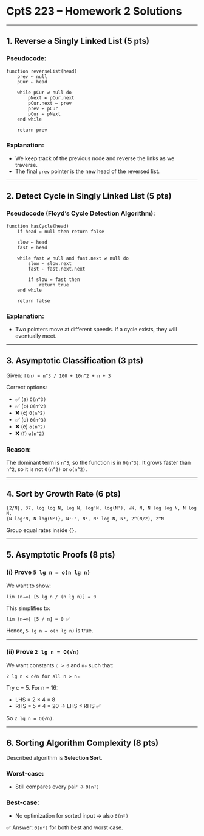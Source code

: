 
# CptS 223 – Homework 2 Solutions

---

## 1. Reverse a Singly Linked List (5 pts)

### Pseudocode:
```
function reverseList(head)
    prev ← null
    pCur ← head

    while pCur ≠ null do
        pNext ← pCur.next
        pCur.next ← prev
        prev ← pCur
        pCur ← pNext
    end while

    return prev
```

### Explanation:
- We keep track of the previous node and reverse the links as we traverse.
- The final `prev` pointer is the new head of the reversed list.

---

## 2. Detect Cycle in Singly Linked List (5 pts)

### Pseudocode (Floyd’s Cycle Detection Algorithm):
```
function hasCycle(head)
    if head = null then return false

    slow ← head
    fast ← head

    while fast ≠ null and fast.next ≠ null do
        slow ← slow.next
        fast ← fast.next.next

        if slow = fast then
            return true
    end while

    return false
```

### Explanation:
- Two pointers move at different speeds. If a cycle exists, they will eventually meet.

---

## 3. Asymptotic Classification (3 pts)

Given: `f(n) = n^3 / 100 + 10n^2 + n + 3`

Correct options:
- ✅ (a) `O(n^3)`
- ✅ (b) `Ω(n^2)`
- ❌ (c) `Θ(n^2)`
- ✅ (d) `Θ(n^3)`
- ❌ (e) `o(n^2)`
- ❌ (f) `ω(n^2)`

### Reason:
The dominant term is `n^3`, so the function is in `Θ(n^3)`. It grows faster than `n^2`, so it is not `Θ(n^2)` or `o(n^2)`.

---

## 4. Sort by Growth Rate (6 pts)

```
{2/N}, 37, log log N, log N, log²N, log(N²), √N, N, N log log N, N log N,
{N log²N, N log(N²)}, N¹·⁵, N², N² log N, N³, 2^(N/2), 2^N
```

Group equal rates inside `{}`.

---

## 5. Asymptotic Proofs (8 pts)

### (i) Prove `5 lg n = o(n lg n)`

We want to show:
```
lim (n→∞) [5 lg n / (n lg n)] = 0
```
This simplifies to:
```
lim (n→∞) [5 / n] = 0 ✅
```
Hence, `5 lg n = o(n lg n)` is true.

---

### (ii) Prove `2 lg n = O(√n)`

We want constants `c > 0` and `n₀` such that:
```
2 lg n ≤ c√n for all n ≥ n₀
```

Try c = 5. For n = 16:
- LHS = 2 × 4 = 8
- RHS = 5 × 4 = 20 → LHS ≤ RHS ✅

So `2 lg n = O(√n)`.

---

## 6. Sorting Algorithm Complexity (8 pts)

Described algorithm is **Selection Sort**.

### Worst-case:
- Still compares every pair → `Θ(n²)`

### Best-case:
- No optimization for sorted input → also `Θ(n²)`

✅ Answer: `Θ(n²)` for both best and worst case.
